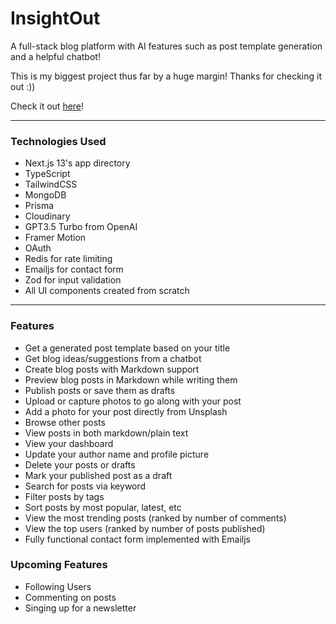 # InsightOut

A full-stack blog platform with AI features such as post template generation and a helpful chatbot!

This is my biggest project thus far by a huge margin! Thanks for checking it out :))

Check it out [here](https://insightout.blog)!

---

### Technologies Used

- Next.js 13's app directory
- TypeScript
- TailwindCSS
- MongoDB
- Prisma
- Cloudinary
- GPT3.5 Turbo from OpenAI
- Framer Motion
- OAuth
- Redis for rate limiting
- Emailjs for contact form
- Zod for input validation
- All UI components created from scratch

---

### Features

- Get a generated post template based on your title
- Get blog ideas/suggestions from a chatbot
- Create blog posts with Markdown support
- Preview blog posts in Markdown while writing them
- Publish posts or save them as drafts
- Upload or capture photos to go along with your post
- Add a photo for your post directly from Unsplash
- Browse other posts
- View posts in both markdown/plain text
- View your dashboard
- Update your author name and profile picture
- Delete your posts or drafts
- Mark your published post as a draft
- Search for posts via keyword
- Filter posts by tags
- Sort posts by most popular, latest, etc
- View the most trending posts (ranked by number of comments)
- View the top users (ranked by number of posts published)
- Fully functional contact form implemented with Emailjs

### Upcoming Features

- Following Users
- Commenting on posts
- Singing up for a newsletter
